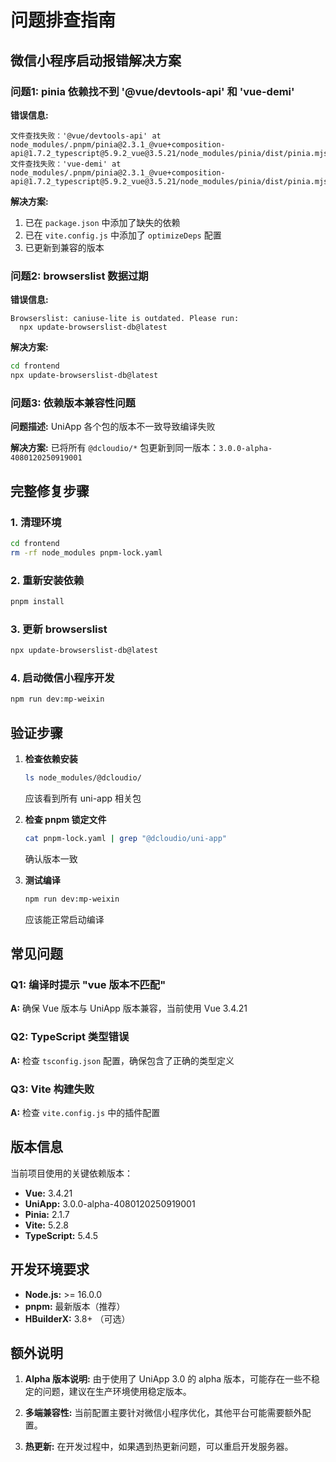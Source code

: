 # 问题排查指南

## 微信小程序启动报错解决方案

### 问题1: pinia 依赖找不到 '@vue/devtools-api' 和 'vue-demi'

**错误信息:**
```
文件查找失败：'@vue/devtools-api' at node_modules/.pnpm/pinia@2.3.1_@vue+composition-api@1.7.2_typescript@5.9.2_vue@3.5.21/node_modules/pinia/dist/pinia.mjs:27
文件查找失败：'vue-demi' at node_modules/.pnpm/pinia@2.3.1_@vue+composition-api@1.7.2_typescript@5.9.2_vue@3.5.21/node_modules/pinia/dist/pinia.mjs:26
```

**解决方案:**
1. 已在 `package.json` 中添加了缺失的依赖
2. 已在 `vite.config.js` 中添加了 `optimizeDeps` 配置
3. 已更新到兼容的版本

### 问题2: browserslist 数据过期

**错误信息:**
```
Browserslist: caniuse-lite is outdated. Please run:
  npx update-browserslist-db@latest
```

**解决方案:**
```bash
cd frontend
npx update-browserslist-db@latest
```

### 问题3: 依赖版本兼容性问题

**问题描述:** UniApp 各个包的版本不一致导致编译失败

**解决方案:** 已将所有 `@dcloudio/*` 包更新到同一版本：`3.0.0-alpha-4080120250919001`

## 完整修复步骤

### 1. 清理环境
```bash
cd frontend
rm -rf node_modules pnpm-lock.yaml
```

### 2. 重新安装依赖
```bash
pnpm install
```

### 3. 更新 browserslist
```bash
npx update-browserslist-db@latest
```

### 4. 启动微信小程序开发
```bash
npm run dev:mp-weixin
```

## 验证步骤

1. **检查依赖安装**
   ```bash
   ls node_modules/@dcloudio/
   ```
   应该看到所有 uni-app 相关包

2. **检查 pnpm 锁定文件**
   ```bash
   cat pnpm-lock.yaml | grep "@dcloudio/uni-app"
   ```
   确认版本一致

3. **测试编译**
   ```bash
   npm run dev:mp-weixin
   ```
   应该能正常启动编译

## 常见问题

### Q1: 编译时提示 "vue 版本不匹配"
**A:** 确保 Vue 版本与 UniApp 版本兼容，当前使用 Vue 3.4.21

### Q2: TypeScript 类型错误
**A:** 检查 `tsconfig.json` 配置，确保包含了正确的类型定义

### Q3: Vite 构建失败
**A:** 检查 `vite.config.js` 中的插件配置

## 版本信息

当前项目使用的关键依赖版本：

- **Vue:** 3.4.21
- **UniApp:** 3.0.0-alpha-4080120250919001
- **Pinia:** 2.1.7
- **Vite:** 5.2.8
- **TypeScript:** 5.4.5

## 开发环境要求

- **Node.js:** >= 16.0.0
- **pnpm:** 最新版本（推荐）
- **HBuilderX:** 3.8+ （可选）

## 额外说明

1. **Alpha 版本说明:** 由于使用了 UniApp 3.0 的 alpha 版本，可能存在一些不稳定的问题，建议在生产环境使用稳定版本。

2. **多端兼容性:** 当前配置主要针对微信小程序优化，其他平台可能需要额外配置。

3. **热更新:** 在开发过程中，如果遇到热更新问题，可以重启开发服务器。
